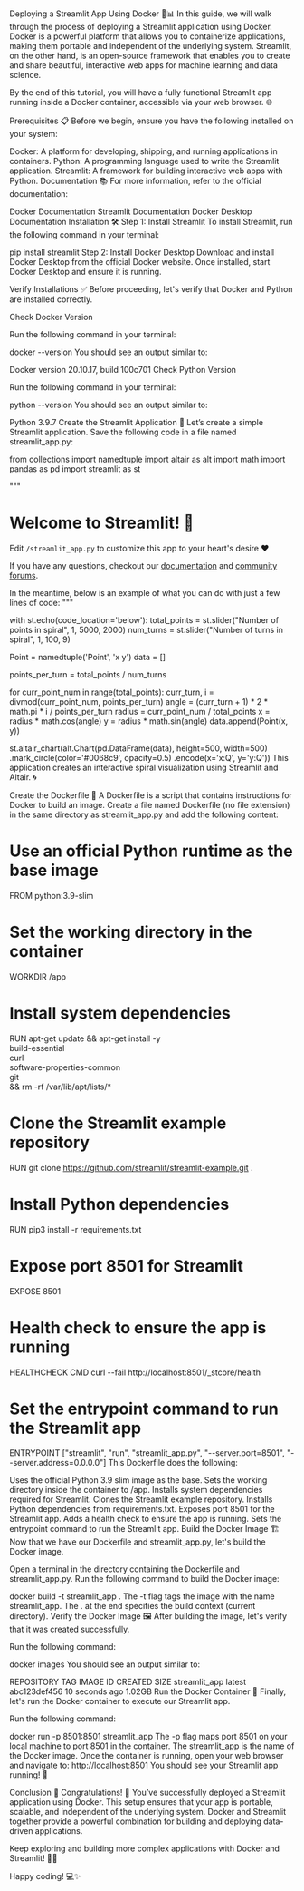 Deploying a Streamlit App Using Docker 🐳📊
In this guide, we will walk through the process of deploying a Streamlit application using Docker. Docker is a powerful platform that allows you to containerize applications, making them portable and independent of the underlying system. Streamlit, on the other hand, is an open-source framework that enables you to create and share beautiful, interactive web apps for machine learning and data science.

By the end of this tutorial, you will have a fully functional Streamlit app running inside a Docker container, accessible via your web browser. 🌐

Prerequisites 📋
Before we begin, ensure you have the following installed on your system:

Docker: A platform for developing, shipping, and running applications in containers.
Python: A programming language used to write the Streamlit application.
Streamlit: A framework for building interactive web apps with Python.
Documentation 📚
For more information, refer to the official documentation:

Docker Documentation
Streamlit Documentation
Docker Desktop Documentation
Installation 🛠️
Step 1: Install Streamlit
To install Streamlit, run the following command in your terminal:

pip install streamlit
Step 2: Install Docker Desktop
Download and install Docker Desktop from the official Docker website. Once installed, start Docker Desktop and ensure it is running.

Verify Installations ✅
Before proceeding, let's verify that Docker and Python are installed correctly.

Check Docker Version

Run the following command in your terminal:

docker --version
You should see an output similar to:

Docker version 20.10.17, build 100c701
Check Python Version

Run the following command in your terminal:

python --version
You should see an output similar to:

Python 3.9.7
Create the Streamlit Application 🐍
Let’s create a simple Streamlit application. Save the following code in a file named streamlit_app.py:

from collections import namedtuple
import altair as alt
import math
import pandas as pd
import streamlit as st

"""
# Welcome to Streamlit! 🎉

Edit `/streamlit_app.py` to customize this app to your heart's desire :heart:

If you have any questions, checkout our [documentation](https://docs.streamlit.io) and [community
forums](https://discuss.streamlit.io).

In the meantime, below is an example of what you can do with just a few lines of code:
"""

with st.echo(code_location='below'):
   total_points = st.slider("Number of points in spiral", 1, 5000, 2000)
   num_turns = st.slider("Number of turns in spiral", 1, 100, 9)

   Point = namedtuple('Point', 'x y')
   data = []

   points_per_turn = total_points / num_turns

   for curr_point_num in range(total_points):
      curr_turn, i = divmod(curr_point_num, points_per_turn)
      angle = (curr_turn + 1) * 2 * math.pi * i / points_per_turn
      radius = curr_point_num / total_points
      x = radius * math.cos(angle)
      y = radius * math.sin(angle)
      data.append(Point(x, y))

   st.altair_chart(alt.Chart(pd.DataFrame(data), height=500, width=500)
      .mark_circle(color='#0068c9', opacity=0.5)
      .encode(x='x:Q', y='y:Q'))
This application creates an interactive spiral visualization using Streamlit and Altair. 🌀

Create the Dockerfile 📄
A Dockerfile is a script that contains instructions for Docker to build an image. Create a file named Dockerfile (no file extension) in the same directory as streamlit_app.py and add the following content:

# Use an official Python runtime as the base image
FROM python:3.9-slim

# Set the working directory in the container
WORKDIR /app

# Install system dependencies
RUN apt-get update && apt-get install -y \
    build-essential \
    curl \
    software-properties-common \
    git \
    && rm -rf /var/lib/apt/lists/*

# Clone the Streamlit example repository
RUN git clone https://github.com/streamlit/streamlit-example.git .

# Install Python dependencies
RUN pip3 install -r requirements.txt

# Expose port 8501 for Streamlit
EXPOSE 8501

# Health check to ensure the app is running
HEALTHCHECK CMD curl --fail http://localhost:8501/_stcore/health

# Set the entrypoint command to run the Streamlit app
ENTRYPOINT ["streamlit", "run", "streamlit_app.py", "--server.port=8501", "--server.address=0.0.0.0"]
This Dockerfile does the following:

Uses the official Python 3.9 slim image as the base.
Sets the working directory inside the container to /app.
Installs system dependencies required for Streamlit.
Clones the Streamlit example repository.
Installs Python dependencies from requirements.txt.
Exposes port 8501 for the Streamlit app.
Adds a health check to ensure the app is running.
Sets the entrypoint command to run the Streamlit app.
Build the Docker Image 🏗️
Now that we have our Dockerfile and streamlit_app.py, let's build the Docker image.

Open a terminal in the directory containing the Dockerfile and streamlit_app.py. Run the following command to build the Docker image:

docker build -t streamlit_app .
The -t flag tags the image with the name streamlit_app.
The . at the end specifies the build context (current directory).
Verify the Docker Image 🖼️
After building the image, let's verify that it was created successfully.

Run the following command:

docker images
You should see an output similar to:

REPOSITORY      TAG       IMAGE ID       CREATED          SIZE
streamlit_app   latest    abc123def456   10 seconds ago   1.02GB
Run the Docker Container 🚀
Finally, let's run the Docker container to execute our Streamlit app.

Run the following command:

docker run -p 8501:8501 streamlit_app
The -p flag maps port 8501 on your local machine to port 8501 in the container.
The streamlit_app is the name of the Docker image. Once the container is running, open your web browser and navigate to:
http://localhost:8501
You should see your Streamlit app running! 🎉

Conclusion 🎉
Congratulations! 🎉 You’ve successfully deployed a Streamlit application using Docker. This setup ensures that your app is portable, scalable, and independent of the underlying system. Docker and Streamlit together provide a powerful combination for building and deploying data-driven applications.

Keep exploring and building more complex applications with Docker and Streamlit! 🚀🐳

Happy coding! 💻✨
